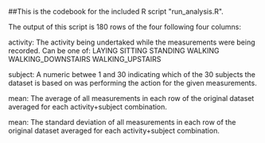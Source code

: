 ##This is the codebook for the included R script "run_analysis.R".

The output of this script is 180 rows of the four following four columns:

activity: The activity being undertaked while the measurements were being recorded. Can be one of:
LAYING
SITTING
STANDING
WALKING
WALKING_DOWNSTAIRS
WALKING_UPSTAIRS

subject: A numeric betwee 1 and 30 indicating which of the 30 subjects the dataset is based on was performing the action for the given measurements.

mean: The average of all measurements in each row of the original dataset averaged for each activity+subject combination.

mean: The standard deviation of all measurements in each row of the original dataset averaged for each activity+subject combination.
